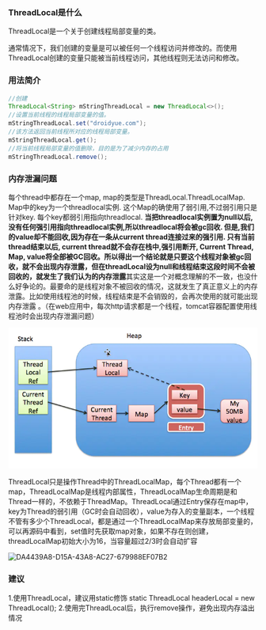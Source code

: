 

### ThreadLocal是什么
ThreadLocal是一个关于创建线程局部变量的类。

通常情况下，我们创建的变量是可以被任何一个线程访问并修改的。而使用ThreadLocal创建的变量只能被当前线程访问，其他线程则无法访问和修改。

### 用法简介
```java
//创建
ThreadLocal<String> mStringThreadLocal = new ThreadLocal<>();
//设置当前线程的线程局部变量的值。
mStringThreadLocal.set("droidyue.com");
//该方法返回当前线程所对应的线程局部变量。 
mStringThreadLocal.get();
//将当前线程局部变量的值删除，目的是为了减少内存的占用
mStringThreadLocal.remove();
```



### 内存泄漏问题
每个thread中都存在一个map, map的类型是ThreadLocal.ThreadLocalMap. Map中的key为一个threadlocal实例. 这个Map的确使用了弱引用,不过弱引用只是针对key. 每个key都弱引用指向threadlocal. **当把threadlocal实例置为null以后,没有任何强引用指向threadlocal实例,所以threadlocal将会被gc回收. 但是,我们的value却不能回收,因为存在一条从current thread连接过来的强引用. 只有当前thread结束以后, current thread就不会存在栈中,强引用断开, Current Thread, Map, value将全部被GC回收。所以得出一个结论就是只要这个线程对象被gc回收，就不会出现内存泄露，但在threadLocal设为null和线程结束这段时间不会被回收的，就发生了我们认为的内存泄露**其实这是一个对概念理解的不一致，也没什么好争论的。最要命的是线程对象不被回收的情况，这就发生了真正意义上的内存泄露。比如使用线程池的时候，线程结束是不会销毁的，会再次使用的就可能出现内存泄露 。（在web应用中，每次http请求都是一个线程，tomcat容器配置使用线程池时会出现内存泄漏问题）

![image-20200329172158610](images/1660f7ebfeecebf2)

ThreadLocal只是操作Thread中的ThreadLocalMap，每个Thread都有一个map，ThreadLocalMap是线程内部属性，ThreadLocalMap生命周期是和Thread一样的，不依赖于ThreadMap。ThreadLocal通过Entry保存在map中，key为Thread的弱引用（GC时会自动回收），value为存入的变量副本，一个线程不管有多少个ThreadLocal，都是通过一个ThreadLocalMap来存放局部变量的，可以再源码中看到，set值时先获取map对象，如果不存在则创建，threadLocalMap初始大小为16，当容量超过2/3时会自动扩容



![DA4439A8-D15A-43A8-AC27-679988EF07B2](https://qiniu.muluofeng.com//uPic/%202022%2004%20/DA4439A8-D15A-43A8-AC27-679988EF07B2.png)


### 建议
1.使用ThreadLocal，建议用static修饰 static ThreadLocal<HttpHeader> headerLocal = new ThreadLocal();
2.使用完ThreadLocal后，执行remove操作，避免出现内存溢出情况